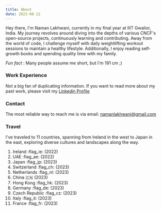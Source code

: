 ```yaml
---
title: About
date: 2023-08-12
---
```


Hey there, I'm Naman Lakhwani, currently in my final year at IIIT Gwalior, India. My journey revolves around diving into the depths of various CNCF's open-source projects, continuously learning and contributing. Away from the world of code, I challenge myself with daily weightlifting workout sessions to maintain a healthy lifestyle. Additionally, I enjoy reading self-growth books and spending quality time with my family. 

*Fun fact* : Many people assume me short, but I'm 191 cm ;)

### Work Experience
Not a big fan of duplicating information. If you want to read more about my past work, please visit my [Linkedin Profile](https://www.linkedin.com/in/naman2001/)

### Contact
The most reliable way to reach me is via email: namanlakhwani@gmail.com

### Travel
I've traveled to 11 countries, spanning from Ireland in the west to Japan in the east, exploring diverse cultures and landscapes along the way.

1. Ireland :flag_ie: (2022)
2. UAE :flag_ae: (2022)
3. Japan :flag_jp: (2023)
4. Switzerland :flag_ch: (2023)
5. Netherlands :flag_nl: (2023)
6. China :cn: (2023)
7. Hong Kong :flag_hk: (2023)
8. Germany :flag_de: (2023)
9. Czech Republic :flag_cz: (2023)
10. Italy :flag_it: (2023)
11. France :flag_fr: (2023)